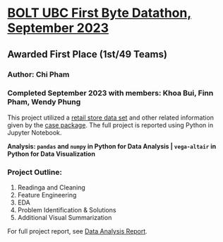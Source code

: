 # [BOLT UBC First Byte Datathon, September 2023](https://www.instagram.com/bolt.ubc/)
## Awarded First Place (1st/49 Teams)
### Author: Chi Pham
### Completed September 2023 with members: Khoa Bui, Finn Pham, Wendy Phung

This project utilized a [retail store data set](https://github.com/lanchiphamm/BOLT-SEP-2023/blob/main/dataset.csv) and other related information given by the [case package](https://github.com/lanchiphamm/BOLT-SEP-2023/blob/main/case_package.pdf). The full project is reported using Python in Jupyter Notebook.

**Analysis: `pandas` and `numpy` in Python for Data Analysis | `vega-altair` in Python for Data Visualization**

### Project Outline: 

1. Readinga and Cleaning
2. Feature Engineering
3. EDA 
4. Problem Identification & Solutions 
5. Additional Visual Summarization

For full project report, see [Data Analysis Report](https://github.com/lanchiphamm/BOLT-SEP-2023/blob/main/analysis_report.ipynb).
